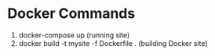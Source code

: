 # Docker Commands 
1. docker-compose up (running site)
2. docker build -t mysite -f Dockerfile . (building Docker site)
